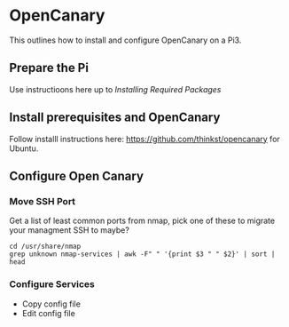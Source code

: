# OpenCanary
This outlines how to install and configure OpenCanary on a Pi3.

## Prepare the Pi
Use instructioons here up to *Installing Required Packages*

## Install prerequisites and OpenCanary
Follow installl instructions here: https://github.com/thinkst/opencanary for Ubuntu.

## Configure Open Canary
### Move SSH Port
Get a list of least common ports from nmap, pick one of these to migrate your managment SSH to maybe?
```
cd /usr/share/nmap
grep unknown nmap-services | awk -F" " '{print $3 " " $2}' | sort | head
```
### Configure Services
* Copy config file
* Edit config file




